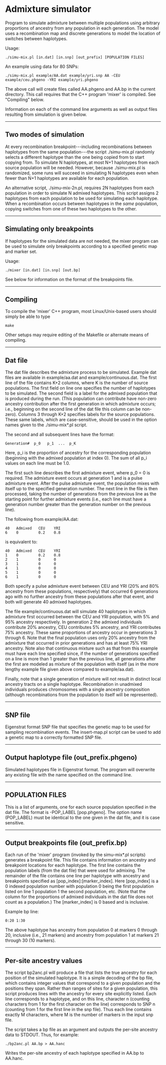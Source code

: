 Admixture simulator
===================
Program to simulate admixture between multiple populations using arbitrary
proportions of ancestry from any population in each generation. The model
uses a recombination map and discrete generations to model the location of
switches between haplotypes.

Usage:

    ./simu-mix.pl [in.dat] [in.snp] [out_prefix] [POPULATION FILES]

An example using data for 80 SNPs:

    ./simu-mix.pl example/AA.dat example/yri.snp AA -CEU example/ceu.phgeno -YRI example/yri.phgeno

The above call will create files called AA.phgeno and AA.bp in the current
directory. This call requires that the C++ program 'mixer' is compiled. See
"Compiling" below.

Information on each of the command line arguments as well as output files
resulting from simulation is given below.

------------------------------------------------------

Two modes of simulation
-----------------------

At every recombination breakpoint---including recombinations between haplotypes
from the same population---the script ./simu-mix.pl randomly selects a
different haplotype than the one being copied from to start copying from.
To simulate N haplotypes, at most N+1 haplotypes from each source population
will be needed. However, because ./simu-mix.pl is randomized, some runs will
succeed in simulating N haplotypes even when fewer than N+1 haplotypes are
available for each population.

An alternative script, ./simu-mix-2n.pl, requires 2N haplotypes from each
population in order to simulate N admixed haplotypes. This script assigns
2 haplotypes from each population to be used for simulating each haplotype.
When a recombination occurs between haplotypes in the _same_ population,
copying switches from one of these two haplotypes to the other.

------------------------------------------------------

Simulating only breakpoints
---------------------------

If haplotypes for the simulated data are not needed, the mixer program
can be used to simulate only breakpoints according to a specified genetic
map and marker set.

Usage:

    ./mixer [in.dat] [in.snp] [out.bp]

See below for information on the format of the breakpoints file.

------------------------------------------------------

Compiling
---------

To compile the 'mixer' C++ program, most Linux/Unix-based users should simply
be able to type

    make

Other setups may require editing of the Makefile or alternate means of
compiling.

------------------------------------------------------

Dat file
--------

The dat file describes the admixture process to be simulated. Example dat files
are available in example/aa.dat and example/continuous.dat. The first line of
the file contains K+2 columns, where K is the number of source populations.
The first field on line one specifies the number of haplotypes to be simulated.
The second field is a label for the admixed population that is produced during
the run. (This population can contribute have non-zero ancestry contribution
after the first generation in which admixture occurs; i.e., beginning on the
second line of the dat file this column can be non-zero). Columns 3 through
K+2 specifies labels for the source populations. These same labels, which are
case-sensitive, should be used in the option names given to the ./simu-mix\*.pl
script.

The second and all subsequent lines have the format:

    Generation#  p_0   p_1  ...  p_K

Here, p_i is the proportion of ancestry for the corresponding population
(beginning with the admixed population at index 0). The sum of all p_i
values on each line must be 1.0.

The first such line describes the first admixture event, where p_0 = 0 is
required. The admixture event occurs at generation 1 and is a pulse admixture
event. After the pulse admixture event, the population mixes with itself up to
the specified generation number. The next line in the file is then processed,
taking the number of generations from the previous line as the starting point
for further admixture events (i.e., each line must have a generation number
greater than the generation number on the previous line).

The following from example/AA.dat:

    40   Admixed   CEU    YRI
    6    0         0.2    0.8

is equivalent to:

    40   Admixed   CEU    YRI
    1    0         0.2    0.8
    2    1         0      0
    3    1         0      0
    4    1         0      0
    5    1         0      0
    6    1         0      0

Both specify a pulse admixture event between CEU and YRI (20% and 80% ancestry
from these populations, respectively) that occurred 6 generations ago with
no further ancestry from these populations after that event, and both will
generate 40 admixed haplotypes.

The file example/continuous.dat will simulate 40 haplotypes in which admixture
first occurred between the CEU and YRI population, with 5% and 95% ancestry
respectively. In generation 2 the admixed individuals contribute 20%
ancestry, CEU contributes 5% ancestry, and YRI contributes 75% ancestry.
These same proportions of ancestry occur in generations 3 through 6. Note
that the final population uses only 20% ancestry from the admixture that
occurred in prior generations and has at least 75% YRI ancestry. Note also
that continuous mixture such as that from this example must have each line
specified since, if the number of generations specified on a line is
more than 1 greater than the previous line, all generations after the first
are modeled as mixture of the population with itself (as in the more lengthy
example file given above compared to example/aa.dat).

Finally, note that a single generation of mixture will not result in distinct
local ancestry tracts on a single haplotype. Recombination in unadmixed
individuals produces chromosomes with a single ancestry composition (although
recombinations from the population to itself will be represented).

------------------------------------------------------

SNP file
--------

Eigenstrat format SNP file that specifies the genetic map to be used for
sampling recombination events. The insert-map.pl script can be used to
add a genetic map to a correctly formatted SNP file.

------------------------------------------------------

Output haplotype file (out_prefix.phgeno)
-----------------------------------------

Simulated haplotypes file in Eigenstrat format. The program will overwrite
any existing file with the name specified on the command line.

------------------------------------------------------

POPULATION FILES
----------------

This is a list of arguments, one for each source population specified in the
dat file. The format is -POP\_LABEL [pop.phgeno]. The option name (POP\_LABEL)
must be identical to the one given in the dat file, and it is case sensitive.

------------------------------------------------------

Output breakpoints file (out_prefix.bp)
---------------------------------------

Each run of the 'mixer' program (invoked by the simu-mix\*.pl scripts)
generates a breakpoint file. This file contains information on ancestry and
breakpoint locations for each haplotype. The first line contains the population
labels (from the dat file) that were used for admixing. The remainder of the
file contains one line per haplotype with ancestry and breakpoints specified as
\[pop\_index\]:\[marker\_index\]. Here \[pop\_index\] is a 0 indexed population
number with population 0 being the first population listed on line 1
population 1 the second population, etc.  (Note that the column for the
proportions of admixed individuals in the dat file does not count as a
population.) The \[marker\_index\] is 0 based and is inclusive.

Example bp line:

    0:20 1:30

The above haplotype has ancestry from population 0 at markers 0 through 20,
inclusive (i.e., 21 markers) and ancestry from population 1 at markers 21
through 30 (10 markers).

------------------------------------------------------

Per-site ancestry values
------------------------

The script bp2anc.pl will produce a file that lists the true ancestry for
each position of the simulated haplotype. It is a simple decoding of the
bp file, which contains integer values that correspond to a given population
and the positions they span. Rather than ranges of sites for a given
population, this script produces lines with the ancestry for every site
explicitly listed. Each line corresponds to a haplotype, and on this line,
character n (counting characters from 1 for the first character on the line)
corresponds to SNP n (counting from 1 for the first line in the snp file).
Thus each line contains exactly M characters, where M is the number of markers
in the input snp file.

The script takes a bp file as an argument and outputs the per-site ancestry
data to STDOUT. Thus, for example:

    ./bp2anc.pl AA.bp > AA.hanc

Writes the per-site ancestry of each haplotype specified in AA.bp to AA.hanc.
